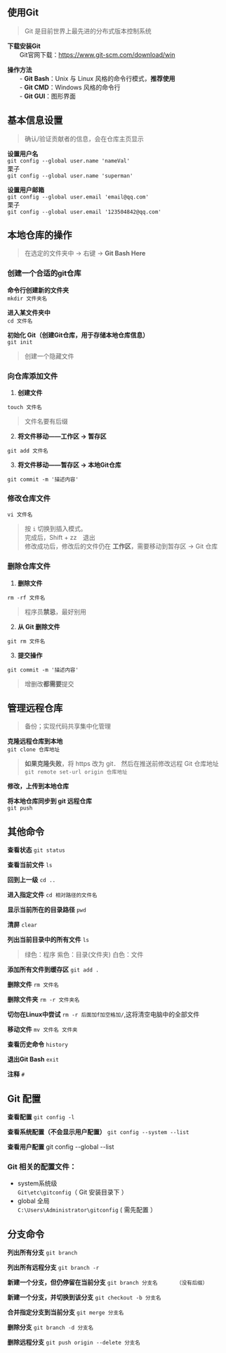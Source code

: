 ## 使用Git  
> Git 是目前世界上最先进的分布式版本控制系统

**下载安装Git**  
　　Git官网下载：https://www.git-scm.com/download/win
  
**操作方法**  
　　- **Git Bash**：Unix 与 Linux 风格的命令行模式，**推荐使用**  
　　- **Git CMD**：Windows 风格的命令行  
　　- **Git GUI**：图形界面  

## 基本信息设置

> 确认/验证贡献者的信息，会在仓库主页显示

**设置用户名**  
`git config --global user.name 'nameVal'`    
栗子  
`git config --global user.name 'superman'`  

**设置用户邮箱**  
`git config --global user.email 'email@qq.com'`   
栗子   
`git config --global user.email '123504842@qq.com'`

## 本地仓库的操作

> 在选定的文件夹中 → 右键 → **Git Bash Here**

### 创建一个合适的git仓库  
**命令行创建新的文件夹**  
`mkdir 文件夹名`  

**进入某文件夹中**  
`cd 文件名`

**初始化 Git（创建Git仓库，用于存储本地仓库信息）**  
`git init`  
> 创建一个隐藏文件  

### 向仓库添加文件  
1. **创建文件**  
```
touch 文件名
```  
> 文件名要有后缀  
  
2. **将文件移动——工作区 → 暂存区**  
```
git add 文件名
```  
  
3. **将文件移动——暂存区 → 本地Git仓库**  
```
git commit -m '描述内容'
```

### 修改仓库文件
`vi 文件名`  
> 按 `i` 切换到插入模式。  
> 完成后，Shift + zz　退出  
> 修改成功后，修改后的文件仍在 **工作区**，需要移动到暂存区 → Git 仓库

### 删除仓库文件 
1. **删除文件**  
```
rm -rf 文件名
```  
> 程序员**禁忌**，最好别用
  
2. **从 Git 删除文件**  
```
git rm 文件名
```  
  
3. **提交操作**  
```
git commit -m '描述内容'
```  
> 增删改**都需要**提交  

## 管理远程仓库

> 备份；实现代码共享集中化管理

**克隆远程仓库到本地**  
`git clone 仓库地址`   
> **如果克隆失败**，将 https 改为 git．
> 然后在推送前修改远程 Git 仓库地址　`git remote set-url origin 仓库地址`

**修改，上传到本地仓库**

**将本地仓库同步到 git 远程仓库**  
`git push`

## 其他命令

**查看状态**
`git status`

**查看当前文件**
`ls`

**回到上一级**
`cd ..`

**进入指定文件**
`cd 相对路径的文件名`

**显示当前所在的目录路径**
`pwd`

**清屏**
`clear`

**列出当前目录中的所有文件**
`ls`
> 绿色：程序 紫色：目录(文件夹) 白色：文件


**添加所有文件到缓存区**
`git add .`

**删除文件**
`rm 文件名`

**删除文件夹**
`rm -r 文件夹名`

**切勿在Linux中尝试**
`rm -r 后面加f加空格加/`,这将清空电脑中的全部文件

**移动文件**
`mv 文件名 文件夹`

**查看历史命令**
`history`

**退出Git Bash**
`exit`

**注释**
`#`

## Git 配置

**查看配置**
`git config -l`

**查看系统配置（不会显示用户配置）**
`git config --system --list`

**查看用户配置**
git config --global --list

### Git 相关的配置文件：  
- system系统级  
`Git\etc\gitconfig`（ Git 安装目录下 ）  
- global 全局  
`C:\Users\Administrator\gitconfig` ( 需先配置 ）

## 分支命令

**列出所有分支**
`git branch`

**列出所有远程分支**
`git branch -r`

**新建一个分支，但仍停留在当前分支**
`git branch 分支名      （没有后缀）`

**新建一个分支，并切换到该分支**
`git checkout -b 分支名`

**合并指定分支到当前分支**
`git merge 分支名`

**删除分支**
`git branch -d 分支名`

**删除远程分支**
`git push origin --delete 分支名`











